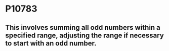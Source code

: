 # P10783
## This involves summing all odd numbers within a specified range, adjusting the range if necessary to start with an odd number.
